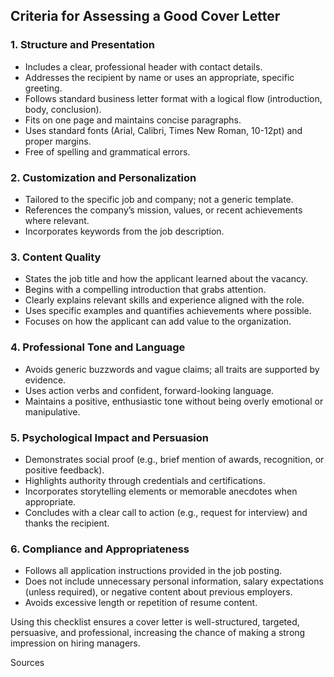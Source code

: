 ## Criteria for Assessing a Good Cover Letter

### 1. Structure and Presentation

- Includes a clear, professional header with contact details.
- Addresses the recipient by name or uses an appropriate, specific greeting.
- Follows standard business letter format with a logical flow (introduction, body, conclusion).
- Fits on one page and maintains concise paragraphs.
- Uses standard fonts (Arial, Calibri, Times New Roman, 10-12pt) and proper margins.
- Free of spelling and grammatical errors.

### 2. Customization and Personalization

- Tailored to the specific job and company; not a generic template.
- References the company’s mission, values, or recent achievements where relevant.
- Incorporates keywords from the job description.

### 3. Content Quality

- States the job title and how the applicant learned about the vacancy.
- Begins with a compelling introduction that grabs attention.
- Clearly explains relevant skills and experience aligned with the role.
- Uses specific examples and quantifies achievements where possible.
- Focuses on how the applicant can add value to the organization.

### 4. Professional Tone and Language

- Avoids generic buzzwords and vague claims; all traits are supported by evidence.
- Uses action verbs and confident, forward-looking language.
- Maintains a positive, enthusiastic tone without being overly emotional or manipulative.

### 5. Psychological Impact and Persuasion

- Demonstrates social proof (e.g., brief mention of awards, recognition, or positive feedback).
- Highlights authority through credentials and certifications.
- Incorporates storytelling elements or memorable anecdotes when appropriate.
- Concludes with a clear call to action (e.g., request for interview) and thanks the recipient.

### 6. Compliance and Appropriateness

- Follows all application instructions provided in the job posting.
- Does not include unnecessary personal information, salary expectations (unless required), or negative content about previous employers.
- Avoids excessive length or repetition of resume content.

Using this checklist ensures a cover letter is well-structured, targeted, persuasive, and professional, increasing the chance of making a strong impression on hiring managers.

Sources
